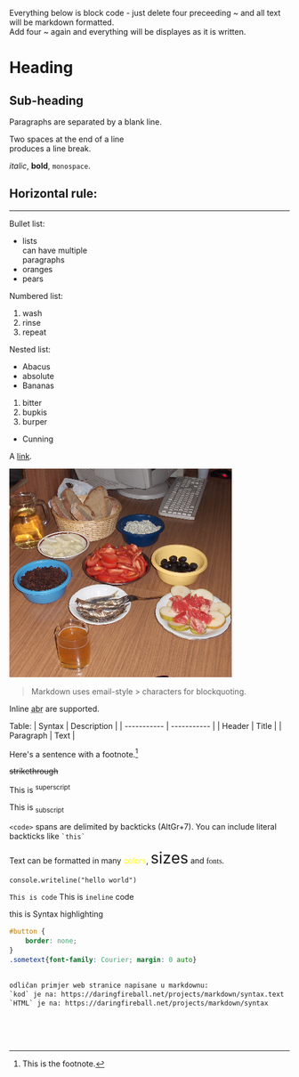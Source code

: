 
Everything below is block code - just delete four preceeding ~ and all text will be markdown formatted.  
Add four ~ again and everything will be displayes as it is written.

# Heading

## Sub-heading

Paragraphs are separated by a blank line.

Two spaces at the end of a line  
produces a line break.

_italic_, **bold**, `monospace`.

Horizontal rule:
---
***


Bullet list:
* lists  
  can have multiple  
  paragraphs
* oranges
* pears
  
Numbered list:
  1. wash
  2. rinse
  3. repeat

Nested list:
* Abacus
* absolute
* Bananas
1. bitter
1. bupkis
3. burper
* Cunning
  
  
A [link](http://example.com).

![Image](Image_icon.png)

> Markdown uses email-style > characters for blockquoting.

Inline <abbr title="abbreviations">abr</abbr> are supported.

Table:
| Syntax | Description |
| ----------- | ----------- |
| Header | Title |
| Paragraph | Text |
  
Here's a sentence with a footnote.[^1]

[^1]: This is the footnote.

~~strikethrough~~

This is <sup>superscript</sup>

This is <sub>subscript</sub>

`<code>` spans are delimited by backticks (AltGr+7). You can include literal backticks like `` `this` ``

Text can be formatted in many <span style="color:yellow">colors</span>, <span style="font-size:2em;">sizes</span> and <span style="font-family:Impact"> fonts</span>.

```{vb}
console.writeline("hello world")
```

`This is code`
This is `ineline` code

this is Syntax highlighting
```css
#button {
    border: none;
}
.sometext{font-family: Courier; margin: 0 auto}
```
~~~~

odličan primjer web stranice napisane u markdownu:  
`kod` je na: https://daringfireball.net/projects/markdown/syntax.text  
`HTML` je na: https://daringfireball.net/projects/markdown/syntax




